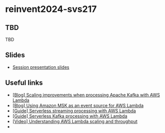 # reinvent2024-svs217

## TBD
TBD

## Slides
* [Session presentation slides](TBD)

## Useful links
* [[Blog] Scaling improvements when processing Apache Kafka with AWS Lambda](https://aws.amazon.com/blogs/compute/scaling-improvements-when-processing-apache-kafka-with-aws-lambda/)
* [[Blog] Using Amazon MSK as an event source for AWS Lambda](https://aws.amazon.com/blogs/compute/using-amazon-msk-as-an-event-source-for-aws-lambda/)
* [[Guide] Serverless streaming processing with AWS Lambda](https://serverlessland.com/content/service/lambda/guides/serverless-stream-processing-with-lambda/1-introduction)
* [[Guide] Serverless Kafka processing with AWS Lambda](https://serverlessland.com/content/guides/lambda-kafka/introduction)
* [[Video] Understanding AWS Lambda scaling and throughput](https://www.youtube.com/watch?v=hPIV52S530A&pp=ygUXbGFtYmRhIHN0cmVhbWluZyBqdWxpYW4%3D)
* 
